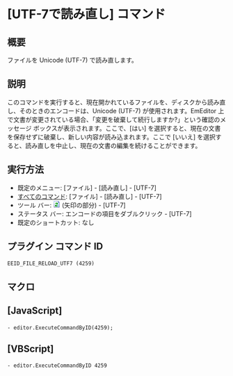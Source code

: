 # \[UTF-7で読み直し\] コマンド

## 概要

ファイルを Unicode (UTF-7) で読み直します。

## 説明

このコマンドを実行すると、現在開かれているファイルを、ディスクから読み直し、そのときのエンコードは、Unicode (UTF-7) が使用されます。EmEditor
上で文書が変更されている場合、「変更を破棄して続行しますか?」という確認のメッセージ ボックスが表示されます。ここで、\[はい\]
を選択すると、現在の文書を保存せずに破棄し、新しい内容が読み込まれます。ここで \[いいえ\]
を選択すると、読み直しを中止し、現在の文書の編集を続けることができます。

## 実行方法

- 既定のメニュー: \[ファイル\] \- \[読み直し\] \- \[UTF-7\]
- [すべてのコマンド](../../glossary/allcommands): \[ファイル\] \- \[読み直し\] \- \[UTF-7\]
- ツール バー: ![](../../images/reload.gif) (矢印の部分) \- \[UTF-7\]
- ステータス バー: エンコードの項目をダブルクリック \- \[UTF-7\]
- 既定のショートカット: なし

## プラグイン コマンド ID

```
EEID_FILE_RELOAD_UTF7 (4259)
```

## マクロ

## \[JavaScript\]

```
- editor.ExecuteCommandByID(4259);
```

## \[VBScript\]

```
- editor.ExecuteCommandByID 4259
```
